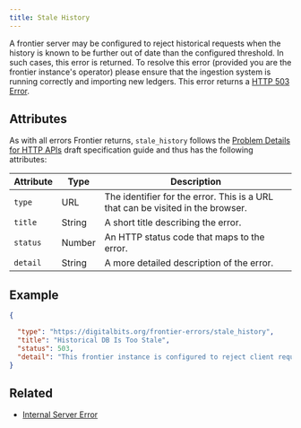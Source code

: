 ```yaml
---
title: Stale History
---
```


A frontier server may be configured to reject historical requests when the history is known to be
further out of date than the configured threshold. In such cases, this error is returned.  To
resolve this error (provided you are the frontier instance's operator) please ensure that the
ingestion system is running correctly and importing new ledgers. This error returns a
[HTTP 503 Error](https://developer.mozilla.org/en-US/docs/Web/HTTP/Response_codes).

## Attributes

As with all errors Frontier returns, `stale_history` follows the
[Problem Details for HTTP APIs](https://tools.ietf.org/html/draft-ietf-appsawg-http-problem-00)
draft specification guide and thus has the following attributes:

| Attribute   | Type   | Description                                                                     |
| ----------- | ------ | ------------------------------------------------------------------------------- |
| `type`      | URL    | The identifier for the error.  This is a URL that can be visited in the browser.|
| `title`     | String | A short title describing the error.                                             |
| `status`    | Number | An HTTP status code that maps to the error.                                     |
| `detail`    | String | A more detailed description of the error.                                       |

## Example

```json
{

  "type": "https://digitalbits.org/frontier-errors/stale_history",
  "title": "Historical DB Is Too Stale",
  "status": 503,
  "detail": "This frontier instance is configured to reject client requests when it can determine that the history database is lagging too far behind the connected instance of digitalbits-core.  If you operate this server, please ensure that the ingestion system is properly running."
}
```

## Related

- [Internal Server Error](https://github.com/xdbfoundation/go/blob/master/services/frontier/internal/docs/reference/errors/server-error.md)
